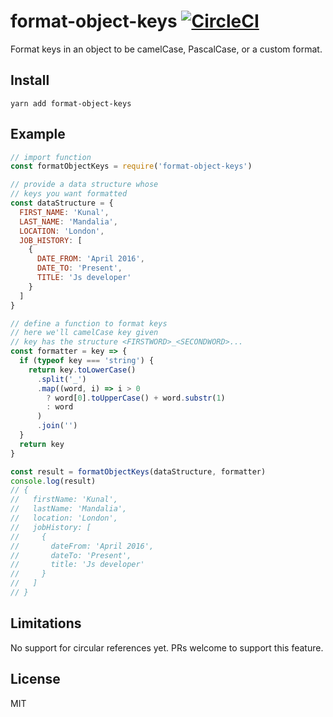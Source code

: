 # format-object-keys [![CircleCI](https://circleci.com/gh/kunal-mandalia/format-object-keys.svg?style=svg)](https://circleci.com/gh/kunal-mandalia/format-object-keys)
Format keys in an object to be camelCase, PascalCase, or a custom format.

## Install

`yarn add format-object-keys`

## Example

```javascript
// import function
const formatObjectKeys = require('format-object-keys')

// provide a data structure whose
// keys you want formatted
const dataStructure = {
  FIRST_NAME: 'Kunal',
  LAST_NAME: 'Mandalia',
  LOCATION: 'London',
  JOB_HISTORY: [
    {
      DATE_FROM: 'April 2016',
      DATE_TO: 'Present',
      TITLE: 'Js developer'
    }
  ]
}

// define a function to format keys
// here we'll camelCase key given
// key has the structure <FIRSTWORD>_<SECONDWORD>...
const formatter = key => {
  if (typeof key === 'string') {
    return key.toLowerCase()
      .split('_')
      .map((word, i) => i > 0
        ? word[0].toUpperCase() + word.substr(1)
        : word
      )
      .join('')
  }
  return key
}

const result = formatObjectKeys(dataStructure, formatter)
console.log(result)
// {
//   firstName: 'Kunal',
//   lastName: 'Mandalia',
//   location: 'London',
//   jobHistory: [
//     {
//       dateFrom: 'April 2016',
//       dateTo: 'Present',
//       title: 'Js developer'
//     }
//   ]
// }
```

## Limitations
No support for circular references yet. PRs welcome to support this feature.

## License
MIT